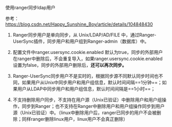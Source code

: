 使用ranger同步ldap用户

参考： https://blog.csdn.net/Happy_Sunshine_Boy/article/details/104848430

1. Ranger同步用户是单向同步，从 Unix/LDAP/AD/FILE 中，通过Ranger-UserSync插件，同步用户和用户组到Ranger-admin（数据库）中。

2. 配置文件中ranger.usersync.cookie.enabled 默认为true，同步的外部用户在ranger中删除后，不会重复导入，如果ranger.usersync.cookie.enabled 设置为false，同步的外部用户删除后，**还可以再次同步。**

3. Ranger-UserSync同步用户不是实时的，根据同步源不同默认同步时间也不同，如果用户从Unix中同步用户和用户组信息，默认时间间隔==1分钟==；如果用户从LDAP中同步用户和用户组信息，默认时间间隔是==1小时==；

4. 不支持删除用户同步，不支持在用户源（Unix已验证）中删除用户和用户组操作，同步到Ranger；也不支持在Ranger中删除用户和用户组操作同步到用户源（Unix已验证）中。（linux中删除用户后，ranger已同步的用户不会被删除；同样ranger删除linux用户，linux用户不会真正删除）
